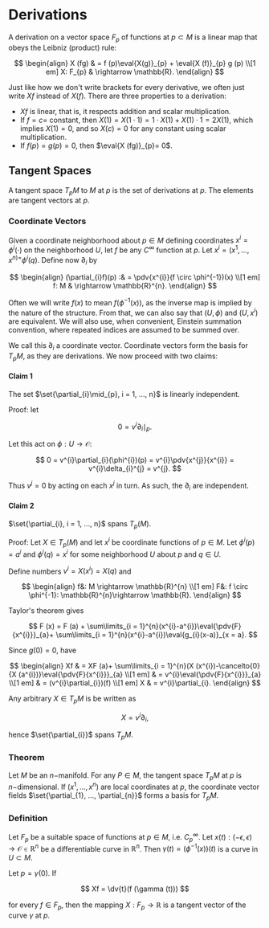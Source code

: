 # Derivations

A derivation on a vector space $F_{p}$ of functions at $p \subset M$ is a linear map that obeys the Leibniz (product) rule:

$$
\begin{align}
X (fg) & = f (p)\eval{X(g)}_{p} +  \eval{X (f)}_{p} g (p) \\[1 em]
X: F_{p} & \rightarrow \mathbb{R}.
\end{align}
$$

Just like how we don't write brackets for every derivative, we often just write $Xf$ instead of $X (f)$. There are three properties to a derivation:
- $Xf$ is linear, that is, it respects addition and scalar multiplication.
- If $f  = c =$ constant, then $X (1)= X (1 \cdot 1)= 1 \cdot X (1)+ X (1)\cdot 1 = 2 X (1)$, which implies $X (1)= 0$, and so $X (c)= 0$ for any constant using scalar multiplication.
- If $f (p)= g (p)= 0$, then $\eval{X (fg)}_{p}= 0$.

## Tangent Spaces

A tangent space $T_{p}M$ to $M$ at $p$ is the set of derivations at $p$. The elements are tangent vectors at $p$.

### Coordinate Vectors

Given a coordinate neighborhood about $p \in M$ defining coordinates $x^{i}= \phi^{i}(\cdot)$ on the neighborhood $U$, let $f$ be any $C^{\infty}$ function at $p$. Let $x^{i}= (x^{1}, ..., x^{n)=}\phi^{i}(q)$. Define now $\partial_{i}$ by

$$
\begin{align}
(\partial_{i}f)(p) :& = \pdv{x^{i}}(f \circ \phi^{-1})(x) \\[1 em]
f: M & \rightarrow \mathbb{R}^{n}.
\end{align}
$$

Often we will write $f (x)$ to mean $f (\phi^{-1}(x))$, as the inverse map is implied by the nature of the structure. From that, we can also say that $(U, \phi)$ and $(U, x^{i})$ are equivalent. We will also use, when convenient, Einstein summation convention, where repeated indices are assumed to be summed over.

We call this $\partial_{i}$ a coordinate vector. Coordinate vectors form the basis for $T_{p}M$, as they are derivations. We now proceed with two claims:

#### Claim 1

The set $\set{\partial_{i}\mid_{p}, i = 1, ..., n}$ is linearly independent.

Proof: let

$$
0 = v^{i}\partial_{i}\mid_{p}.
$$

Let this act on $\phi:U \rightarrow \mathcal{O}$:

$$
0 = v^{i}\partial_{i}(\phi^{i})(p) = v^{i}\pdv{x^{j}}{x^{i}} = v^{i}\delta_{i}^{j} = v^{j}.
$$

Thus $v^{j}= 0$ by acting on each $x^{j}$ in turn. As such, the $\partial_{i}$ are independent.

#### Claim  2

$\set{\partial_{i}, i = 1, ..., n}$ spans $T_{p}(M)$.

Proof: Let $X \in T_{p}(M)$ and let $x^{i}$ be coordinate functions of $p \in M$. Let $\phi^{i}(p)= a^{i}$ and $\phi^{i}(q)= x^{i}$ for some neighborhood $U$ about $p$ and $q \in U$.

Define numbers $v^{i}= X (x^{i})= X (q)$ and

$$
\begin{align}
f&: M \rightarrow \mathbb{R}^{n} \\[1 em]
F&: f \circ \phi^{-1}: \mathbb{R}^{n}\rightarrow \mathbb{R}.
\end{align}
$$

Taylor's theorem gives

$$
F (x) = F (a) + \sum\limits_{i = 1}^{n}(x^{i}-a^{i})\eval{\pdv{F}{x^{i}}}_{a}+ \sum\limits_{i = 1}^{n}(x^{i}-a^{i})\eval{g_{i}(x-a)}_{x = a}.
$$

Since $g (0)= 0$, have

$$
\begin{align}
Xf & = XF (a)+ \sum\limits_{i = 1}^{n}(X (x^{i})-\cancelto{0}{X (a^{i})}\eval{\pdv{F}{x^{i}}}_{a} \\[1 em]
& = v^{i}\eval{\pdv{F}{x^{i}}}_{a} \\[1 em]
& = (v^{i}\partial_{i})(f) \\[1 em]
X & = v^{i}\partial_{i}.
\end{align}
$$

Any arbitrary $X \in T_{p}M$ is be written as

$$
X = v^{i}\partial_{i},
$$

hence $\set{\partial_{i}}$ spans $T_{p}M$.

### Theorem

Let $M$ be an $n-$manifold. For any $P \in M$, the tangent space $T_{p}M$ at $p$ is $n-$dimensional. If $(x^{1}, ..., x^{n})$ are local coordinates at $p$, the coordinate vector fields $\set{\partial_{1}, ..., \partial_{n}}$ forms a basis for $T_{p}M$.

### Definition

Let $F_{p}$ be a suitable space of functions at $p \in M$, i.e. $C^{\infty}_{p}$. Let $x (t):(-\epsilon, \epsilon)\rightarrow \mathcal{O}\in \mathbb{R}^{n}$ be a differentiable curve in $\mathbb{R}^{n}$. Then $\gamma (t)= (\phi^{-1}(x))(t)$ is a curve in $U \subset M$.

Let $p = \gamma (0)$. If

$$
Xf = \dv{t}(f (\gamma (t)))
$$

for every $f \in F_{p}$, then the mapping $X:F_{p}\rightarrow \mathbb{R}$ is a tangent vector of the curve $\gamma$ at $p$.